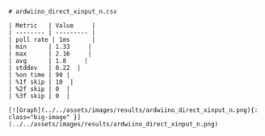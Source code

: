 
    # ardwiino_direct_xinput_n.csv

    | Metric   | Value     |
    | -------- | --------- |
    | poll rate | 1ms      |
    | min      | 1.33     |
    | max      | 2.16     |
    | avg      | 1.8     |
    | stddev   | 0.22  |
    | %on time | 90 |
    | %1f skip | 10  |
    | %2f skip | 0  |
    | %3f skip | 0  |

    [![Graph](../../assets/images/results/ardwiino_direct_xinput_n.png){: class="big-image" }](../../assets/images/results/ardwiino_direct_xinput_n.png)

    